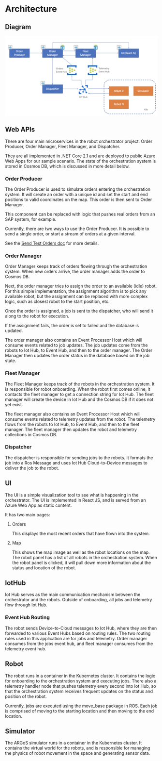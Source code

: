 # Architecture

## Diagram

<img src="../images/OrchestratorArchitecture.png" alt="Architecture Diagram" width="600" />

## Web APIs

There are four main microservices in the robot orchestrator project: Order Producer, Order Manager, Fleet Manager, and Dispatcher.

They are all implemented in .NET Core 2.1 and are deployed to public Azure Web Apps for our sample scenario. The state of the orchestration system is stored in Cosmos DB, which is discussed in more detail below.

### Order Producer

The Order Producer is used to simulate orders entering the orchestration system. It will create an order with a unique id and set the start and end positions to valid coordinates on the map. This order is then sent to Order Manager.

This component can be replaced with logic that pushes real orders from an SAP system, for example.

Currently, there are two ways to use the Order Producer. It is possible to send a single order, or start a stream of orders at a given interval.

See the [Send Test Orders doc](./SendTestOrders.md) for more details.

### Order Manager

Order Manager keeps track of orders flowing through the orchestration system. When new orders arrive, the order manager adds the order to Cosmos DB.

Next, the order manager tries to assign the order to an available (idle) robot. For this simple implementation, the assignment algorithm is to pick any available robot, but the assignment can be replaced with more complex logic, such as closest robot to the start position, etc.

Once the order is assigned, a job is sent to the dispatcher, who will send it along to the robot for execution.

If the assignment fails, the order is set to failed and the database is updated.

The order manager also contains an Event Processor Host which will consume events related to job updates. The job updates come from the robots to Iot Hub, to Event Hub, and then to the order manager. The Order Manager then updates the order status in the database based on the job state.

### Fleet Manager

The Fleet Manager keeps track of the robots in the orchestration system. It is responsible for robot onboarding. When the robot first comes online, it contacts the fleet manager to get a connection string for Iot Hub. The fleet manager will create the device in Iot Hub and the Cosmos DB if it does not yet exist.

The fleet manager also contains an Event Processor Host which will consume events related to telemetry updates from the robot. The telemetry flows from the robots to Iot Hub, to Event Hub, and then to the fleet manager. The fleet manager then updates the robot and telemetry collections in Cosmos DB.

### Dispatcher

The dispatcher is responsible for sending jobs to the robots. It formats the job into a Ros Message and uses Iot Hub Cloud-to-Device messages to deliver the job to the robot.

## UI

The UI is a simple visualization tool to see what is happening in the orchestrator. The UI is implemented in React JS, and is served from an Azure Web App as static content.

It has two main pages:

1. Orders

    This displays the most recent orders that have flown into the system.

1. Map

    This shows the map image as well as the robot locations on the map. The robot panel has a list of all robots in the orchestration system. When the robot panel is clicked, it will pull down more information about the status and location of the robot.

## IotHub

Iot Hub serves as the main communication mechanism between the orchestrator and the robots. Outside of onboarding, all jobs and telemetry flow through Iot Hub.

### Event Hub Routing

The robot sends Device-to-Cloud messages to Iot Hub, where they are then forwarded to various Event Hubs based on routing rules. The two routing rules used in this application are for jobs and telemetry. Order manager consumes from the jobs event hub, and fleet manager consumes from the telemetry event hub.

## Robot

The robot runs in a container in the Kubernetes cluster. It contains the logic for onboarding to the orchestration system and executing jobs. There also a telemetry handler node that pushes telemetry every second into Iot Hub, so that the orchestration system receives frequent updates on the status and position of the robot.

Currently, jobs are executed using the move_base package in ROS. Each job is comprised of moving to the starting location and then moving to the end location.

## Simulator

The ARGoS simulator runs in a container in the Kubernetes cluster. It contains the virtual world for the robots, and is responsible for managing the physics of robot movement in the space and generating sensor data.